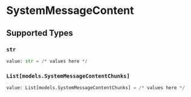# SystemMessageContent


## Supported Types

### `str`

```python
value: str = /* values here */
```

### `List[models.SystemMessageContentChunks]`

```python
value: List[models.SystemMessageContentChunks] = /* values here */
```

